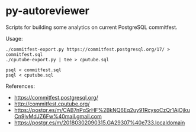 # py-autoreviewer

Scripts for building some analytics on current PostgreSQL commitfest.

Usage:

```
./commitfest-export.py https://commitfest.postgresql.org/17/ > commitfest.sql
./cputube-export.py | tee > cputube.sql

psql < commitfest.sql
psql < cputube.sql
```

References:
* https://commitfest.postgresql.org/
* http://commitfest.cputube.org/
* https://postgr.es/m/CAB7nPqSrHF%2BkNQ6Eq2uy91RcysoCzQr1AjOjkuCn9jvMdJZ6Fw%40mail.gmail.com
* https://postgr.es/m/20180302090315.GA29307%40e733.localdomain
